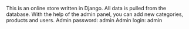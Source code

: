 This is an online store written in Django. All data is pulled from the database. With the help of the admin panel, you can add new categories, products and users.
Admin password: admin
Admin login: admin
